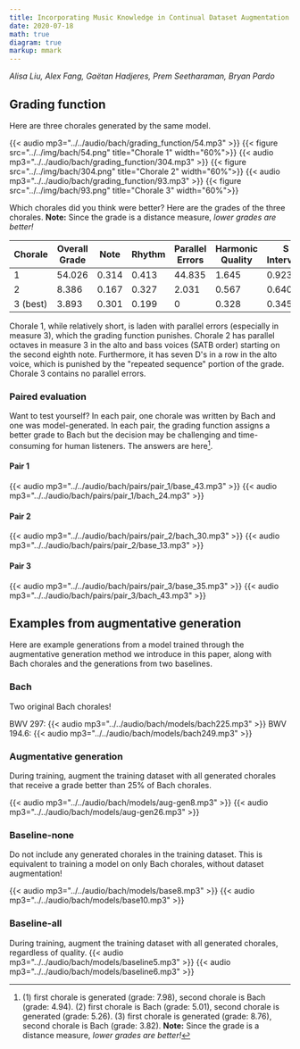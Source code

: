 ```yaml
---
title: Incorporating Music Knowledge in Continual Dataset Augmentation for Music Generation
date: 2020-07-18
math: true
diagram: true
markup: mmark
---
```

*Alisa Liu, Alex Fang, Gaëtan Hadjeres, Prem Seetharaman, Bryan Pardo*

## Grading function

Here are three chorales generated by the same model.

{{< audio mp3="../../audio/bach/grading_function/54.mp3" >}}
{{< figure src="../../img/bach/54.png" title="Chorale 1" width="60%">}}
{{< audio mp3="../../audio/bach/grading_function/304.mp3" >}}
{{< figure src="../../img/bach/304.png" title="Chorale 2" width="60%">}}
{{< audio mp3="../../audio/bach/grading_function/93.mp3" >}}
{{< figure src="../../img/bach/93.png" title="Chorale 3" width="60%">}}

Which chorales did you think were better? Here are the grades of the three chorales. **Note:** Since the grade is a distance measure, *lower grades are better!*

|Chorale|Overall Grade|Note|Rhythm|Parallel Errors|Harmonic Quality|S Intervals|A Intervals|T Intervals|B Intervals|Repeated Sequence|
|----|----|----|----|----|----|----|----|----|----|----|
|1|54.026|0.314|0.413|44.835|1.645|0.923|1.344|0.988|0.948|2.617|
|2|8.386|0.167|0.327|2.031|0.567|0.640|0.498|0.720|0.996|2.440|
|3 (best)|3.893|0.301|0.199|0|0.328|0.345|0.396|0.680|0.597|1.047|

Chorale 1, while relatively short, is laden with parallel errors (especially in measure 3), which the grading function punishes. Chorale 2 has parallel octaves in measure 3 in the alto and bass voices (SATB order) starting on the second eighth note. Furthermore, it has seven D's in a row in the alto voice, which is punished by the "repeated sequence" portion of the grade. Chorale 3 contains no parallel errors.

### Paired evaluation
Want to test yourself? In each pair, one chorale was written by Bach and one was model-generated. In each pair, the grading function assigns a better grade to Bach but the decision may be challenging and time-consuming for human listeners. The answers are here[^1].

#### Pair 1
{{< audio mp3="../../audio/bach/pairs/pair_1/base_43.mp3" >}}
{{< audio mp3="../../audio/bach/pairs/pair_1/bach_24.mp3" >}}
#### Pair 2
{{< audio mp3="../../audio/bach/pairs/pair_2/bach_30.mp3" >}}
{{< audio mp3="../../audio/bach/pairs/pair_2/base_13.mp3" >}}
#### Pair 3
{{< audio mp3="../../audio/bach/pairs/pair_3/base_35.mp3" >}}
{{< audio mp3="../../audio/bach/pairs/pair_3/bach_43.mp3" >}}

## Examples from augmentative generation
Here are example generations from a model trained through the augmentative generation method we introduce in this paper, along with Bach chorales and the generations from two baselines.

### Bach
Two original Bach chorales!

BWV 297: {{< audio mp3="../../audio/bach/models/bach225.mp3" >}}
BWV 194.6: {{< audio mp3="../../audio/bach/models/bach249.mp3" >}}


### Augmentative generation
During training, augment the training dataset with all generated chorales that receive a grade better than 25% of Bach chorales.

{{< audio mp3="../../audio/bach/models/aug-gen8.mp3" >}}
{{< audio mp3="../../audio/bach/models/aug-gen26.mp3" >}}

### Baseline-none
Do not include any generated chorales in the training dataset. This is equivalent to training a model on only Bach chorales, without dataset augmentation!

{{< audio mp3="../../audio/bach/models/base8.mp3" >}}
{{< audio mp3="../../audio/bach/models/base10.mp3" >}}

### Baseline-all
During training, augment the training dataset with all generated chorales, regardless of quality.
{{< audio mp3="../../audio/bach/models/baseline5.mp3" >}}
{{< audio mp3="../../audio/bach/models/baseline6.mp3" >}}

[^1]: (1) first chorale is generated (grade: 7.98), second chorale is Bach (grade: 4.94). (2) first chorale is Bach (grade: 5.01), second chorale is generated (grade: 5.26). (3) first chorale is generated (grade: 8.76), second chorale is Bach (grade: 3.82). **Note:** Since the grade is a distance measure, *lower grades are better!*
